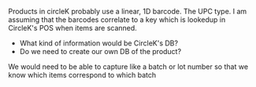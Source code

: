 
Products in circleK probably use a linear, 1D barcode. The UPC type. I am
assuming that the barcodes correlate to a key which is lookedup in CircleK's POS
when items are scanned.
- What kind of information would be CircleK's DB? 
- Do we need to create our own DB of the product? 

We would need to be able to capture like a batch or lot number so that we know
which items correspond to which batch

